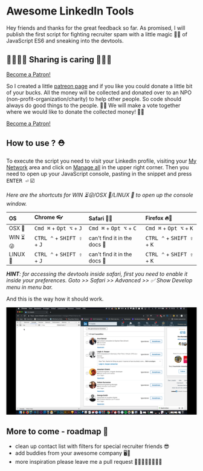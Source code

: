 # Awesome LinkedIn Tools
Hey friends and thanks for the great feedback so far. As promised, I will publish the first script for fighting recruiter spam with a little magic 🎩🦄
of JavaScript ES6 and sneaking into the devtools.

## 💞💞💞💞 Sharing is caring 🙌🙌🙌
<a href="https://www.patreon.com/bePatron?u=18829943" data-patreon-widget-type="become-patron-button">Become a Patron!</a>

So I created a little [patreon page](https://www.patreon.com/join/sourcewars?) and if you like you could donate a little bit of your bucks. All the money will be collected and donated over to an NPO (non-profit-organization/charity) to help other people. So code should always do good things to the people. 👏👏 We will make a vote together where we would like to donate the collected money! 👏👏

<a href="https://www.patreon.com/bePatron?u=18829943" data-patreon-widget-type="become-patron-button">Become a Patron!</a>

## How to use ? ⛑️
To execute the script you need to visit your LinkedIn profile, visiting your [My Network](https://www.linkedin.com/mynetwork/) area and click on [Manage all](https://www.linkedin.com/mynetwork/invitation-manager/) in the upper right corner. Then you need to open up your JavaScript console, pasting in the snippet and press <kbd>ENTER ⏎</kbd> ☑️

*Here are the shortcuts for WIN ⏳😜/OSX 🍏/LINUX 🐧 to open up the console window.*

| OS | Chrome 👓 | Safari 🦁🐘 | Firefox  🔥🦊 |
|:--|:--|:--|:--|
| OSX 🍏 | <kbd>Cmd ⌘</kbd> + <kbd>Opt ⌥</kbd> + <kbd>J</kbd>  | <kbd>Cmd ⌘</kbd> + <kbd>Opt ⌥</kbd> + <kbd>C</kbd> | <kbd>Cmd ⌘</kbd> + <kbd>Opt ⌥</kbd> + <kbd>K</kbd> |
| WIN ⏳😜| <kbd>CTRL ⌃</kbd> + <kbd>SHIFT ⇧</kbd> + <kbd>J</kbd> |  can't find it in the docs 🤯| <kbd>CTRL ⌃</kbd> + <kbd>SHIFT ⇧</kbd> + <kbd>K</kbd>  |
| LINUX 🐧 | <kbd>CTRL ⌃</kbd> + <kbd>SHIFT ⇧</kbd> + <kbd>J</kbd> | can't find it in the docs 🤯 | <kbd>CTRL ⌃</kbd> + <kbd>SHIFT ⇧</kbd> + <kbd>K</kbd> |

***HINT**: for accessing the devtools inside safari, first you need to enable it inside your preferences. Goto >> Safari >> Advanced >> ✅ Show Develop menu in menu bar.*

And this is the way how it should work.

![script in action 🚀](linkedin-tools-remove-recruiter-spam.gif)

## More to come - roadmap 🚗
- clean up contact list with filters for special recruiter friends 😎
- add buddies from your awesome company 🖥️🤙
- more inspiration please leave me a pull request 👨‍💻👨‍💻👨‍💻👨‍💻